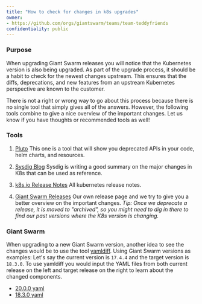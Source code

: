 ```yaml
---
title: "How to check for changes in k8s upgrades"
owner:
- https://github.com/orgs/giantswarm/teams/team-teddyfriends
confidentiality: public
---
```


### Purpose

When upgrading Giant Swarm releases you will notice that the Kubernetes version is also being upgraded. As part of the upgrade process, it should be a habit to check for the newest changes upstream. This ensures that the diffs, deprecations, and new features from an upstream Kubernetes perspective are known to the customer. 

There is not a right or wrong way to go about this process because there is no single tool that simply gives all of the answers. However, the following tools combine to give a nice overview of the important changes. Let us know if you have thoughts or recommended tools as well!  

### Tools 

1. [Pluto](https://github.com/FairwindsOps/pluto)
This one is a tool that will show you deprecated APIs in your code, helm charts, and resources.

2. [Sysdig Blog](https://sysdig.com/blog/kubernetes-1-27-whats-new/)
Sysdig is writing a good summary on the major changes in K8s that can be used as reference.

3. [k8s.io Release Notes](https://relnotes.k8s.io/)
All kubernetes release notes.

4. [Giant Swarm Releases](https://github.com/giantswarm/releases/) 
Our own release page and we try to give you a better overview on the important changes. 
*Tip: Once we deprecate a release, it is moved to "archived", so you might need to dig in there to find our past versions where the K8s version is changing.*

### Giant Swarm 

When upgrading to a new Giant Swarm version, another idea to see the changes would be to use the tool [yamldiff](https://www.yamldiff.com/). Using Giant Swarm versions as examples: Let's say the current version is `17.4.4` and the target version is `18.3.0`. To use yamldiff you would input the YAML files from both current release on the left and target release on the right to learn about the changed components. 

- [20.0.0 yaml](https://raw.githubusercontent.com/giantswarm/releases/master/aws/archived/v20.0.0/release.yaml)
- [18.3.0 yaml](https://raw.githubusercontent.com/giantswarm/releases/master/aws/archived/v18.3.0/release.yaml)
